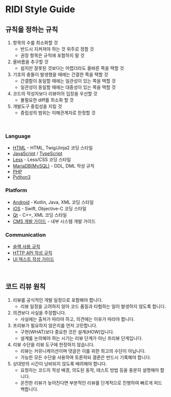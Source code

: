 # RIDI Style Guide

## 규칙을 정하는 규칙

1. 항목의 수를 최소화할 것
   - 반드시 지켜져야 하는 것 위주로 정할 것
   - 권장 항목은 규칙에 포함하지 말 것
2. 올바름을 추구할 것
   - 쉽지만 잘못된 것보다는 어렵더라도 올바른 쪽을 택할 것
3. 기호의 충돌이 발생했을 때에는 간결한 쪽을 택할 것
   - 간결함이 동일할 때에는 일관성이 있는 쪽을 택할 것
   - 일관성이 동일할 때에는 대중성이 있는 쪽을 택할 것
4. 코드의 작성자보다 리뷰어의 입장을 우선할 것
   - 불필요한 diff를 최소화 할 것
5. 개발도구 중립성을 지킬 것
   - 중립성의 범위는 이해관계자로 한정할 것

<br>

### Language

- [HTML](HTML.md) - HTML, Twig/Jinja2 코딩 스타일
- [JavaScript](JavaScript) / [TypeScript](https://github.com/ridi/tslint-config)
- [Less](Less.md) - Less/CSS 코딩 스타일
- [MariaDB(MySQL)](MariaDB(MySQL).md) - DDL, DML 작성 규칙
- [PHP](PHP)
- [Python3](Python)


### Platform

- [Android](Android) - Kotlin, Java, XML 코딩 스타일
- [iOS](iOS) - Swift, Objective-C 코딩 스타일
- [Qt](Qt.md) - C++, XML 코딩 스타일
- [CMS 개발 가이드](CMS.md) - 내부 시스템 개발 가이드


### Communication

- [슬랙 사용 규칙](Slack.md)
- [HTTP API 작성 규칙](API.md)
- [UI 텍스트 작성 가이드](UI/Text.md)


<br>

## 코드 리뷰 원칙

1. 리뷰를 공식적인 개발 일정으로 포함해야 합니다.
   - 리뷰 일정을 고려하지 않아 코드 품질과 타협하는 일이 발생하지 않도록 합니다.
2. 의견보다 사실을 주장합니다.
   - 사실에는 출처가 따라야 하고, 의견에는 이유가 따라야 합니다.
3. 프리뷰가 필요하지 않은지를 먼저 고민합니다.
   - 구현(WHAT)보다 중요한 것은 설계(HOW)입니다.
   - 설계를 논의해야 하는 시기는 리뷰 단계가 아닌 프리뷰 단계입니다.
4. 리뷰 수단을 리뷰 도구에 한정하지 않습니다.
   - 리뷰는 커뮤니케이션이며 댓글은 이를 위한 최고의 수단이 아닙니다.
   - 가능한 모든 수단을 사용하여 토론하되 결론은 반드시 기록해야 합니다.
5. 상대방의 시간이 낭비되지 않도록 배려해야 합니다.
   - 요청자는 코드의 작성 배경, 의도된 동작, 테스트 방법 등을 충분히 설명해야 합니다.
   - 온전한 리뷰가 늦어진다면 부분적인 리뷰를 단계적으로 진행하여 빠르게 피드백합니다.
